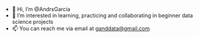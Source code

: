 - 👋 Hi, I’m @AndrsGarcia
- 👀 I’m interested in learning, practicing and collaborating in beginner data science projects
- 📫 You can reach me via email at ganddata@gmail.com 
